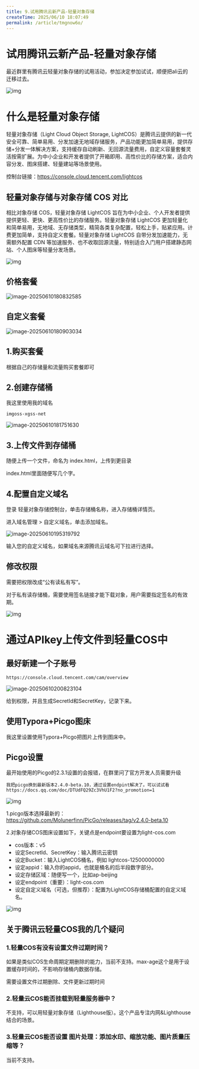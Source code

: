 ```yaml
---
title: 9.试用腾讯云新产品-轻量对象存储
createTime: 2025/06/10 18:07:49
permalink: /article/tmgnow6o/
---
```

# 试用腾讯云新产品-轻量对象存储

最近群里有腾讯云轻量对象存储的试用活动，参加决定参加试试，顺便把ali云的迁移过去。

![img](https://imgoss.xgss.net/picgo-tx2025/QQ_1749635489120.png?tx&imageSlim1)

# 什么是轻量对象存储

轻量对象存储（Light Cloud Object Storage, LightCOS）是腾讯云提供的新一代安全可靠、简单易用、分发加速无地域存储服务，产品功能更加简单易用，提供存储+分发一体解决方案，支持缓存自动刷新、无回源流量费用，自定义容量套餐灵活按需扩展。为中小企业和开发者提供了开箱即用、高性价比的存储方案，适合内容分发、图床搭建、轻量建站等场景使用。

控制台链接：https://console.cloud.tencent.com/lightcos

## 轻量对象存储与对象存储 COS 对比

相比对象存储 COS，轻量对象存储 LightCOS 旨在为中小企业、个人开发者提供提供更轻、更快、更高性价比的存储服务。轻量对象存储 LightCOS 更加轻量化和简单易用，无地域、无存储类型，精简各类复杂配置，轻松上手，贴紧应用。计费更加简单，支持自定义套餐。轻量对象存储 LightCOS 自带分发加速能力，无需额外配置 CDN 等加速服务、也不收取回源流量，特别适合入门用户搭建静态网站、个人图床等轻量分发场景。

![img](https://imgoss.xgss.net/picgo-tx2025/QQ_1749635390894.png?tx)



## 价格套餐

![image-20250610180832585](https://imgoss.xgss.net/picgo2025/image-20250610180832585.png?aliyun)



## 自定义套餐

![image-20250610180903034](https://imgoss.xgss.net/picgo-tx2025/image-20250610180903034.png)



## 1.购买套餐

根据自己的存储量和流量购买套餐即可



## 2.创建存储桶

我这里使用我的域名

```
imgoss-xgss-net
```

![image-20250610181751630](https://imgoss.xgss.net/picgo-tx2025/image-20250610181751630.png)

## 3.上传文件到存储桶

随便上传一个文件，命名为 index.html，上传到更目录

index.html里面随便写几个字。



## 4.配置自定义域名

登录 轻量对象存储控制台，单击存储桶名称，进入存储桶详情页。

进入域名管理 > 自定义域名，单击添加域名。

![image-20250610195319792](https://imgoss.xgss.net/picgo-tx2025/image-20250610195319792.png)

输入您的自定义域名，如果域名来源腾讯云域名可下拉进行选择。

## 修改权限

需要把权限改成“公有读私有写”。

对于私有读存储桶，需要使用签名链接才能下载对象，用户需要指定签名的有效期。

![img](https://imgoss.xgss.net/picgo-tx2025/QQ_1749632254299.png)

# 通过APIkey上传文件到轻量COS中

## 最好新建一个子账号

```
https://console.cloud.tencent.com/cam/overview
```

![image-20250610200823104](https://imgoss.xgss.net/picgo-tx2025/image-20250610200823104.png)

给到权限，并且生成SecretId和SecretKey，记录下来。



## 使用Typora+Picgo图床

我这里设置使用Typora+Picgo把图片上传到图床中。



## Picgo设置

最开始使用的Picgo的2.3.1设置的会报错，在群里问了官方开发人员需要升级

```
我把picgo换到最新版本2.4.0-beta.10，通过设置endpint解决了。可以试试看
https://docs.qq.com/doc/DTUdFQ29Zc3VhU1F2?no_promotion=1
```



![img](https://imgoss.xgss.net/picgo-tx2025/QQ_1749633823397.png)

1.picgo版本选择最新的：https://github.com/Molunerfinn/PicGo/releases/tag/v2.4.0-beta.10

2.对象存储COS图床设置如下，关键点是endpoint要设置为light-cos.com

- cos版本：v5
- 设定SecretId、SecretKey：输入腾讯云密钥
- 设定Bucket：输入LightCOS桶名，例如 lightcos-12500000000
- 设定appid：输入你的appid，也就是桶名的后半段数字部分。
- 设定存储区域：随便写一个，比如ap-beijing
- 设定endpoint（重要）：light-cos.com
- 设定自定义域名（可选，但推荐）：配置为LightCOS存储桶配置的自定义域名。

![img](https://imgoss.xgss.net/picgo-tx2025/QQ_1749633705793.png)



## 关于腾讯云轻量COS我的几个疑问

### 1.轻量COS有没有设置文件过期时间？ 

如果是类似COS生命周期定期删除的能力，当前不支持。max-age这个是用于设置缓存时间的，不影响存储桶内数据存储。

需要设置文件过期删除、文件更新过期时间



### 2.轻量云COS能否挂载到轻量服务器中？

不支持，可以用轻量对象存储（Lighthouse版）。这个产品专注内网&Lighthouse结合的场景。



### 3.轻量云COS能否设置 图片处理：添加水印、缩放功能、图片质量压缩等？

当前不支持。



